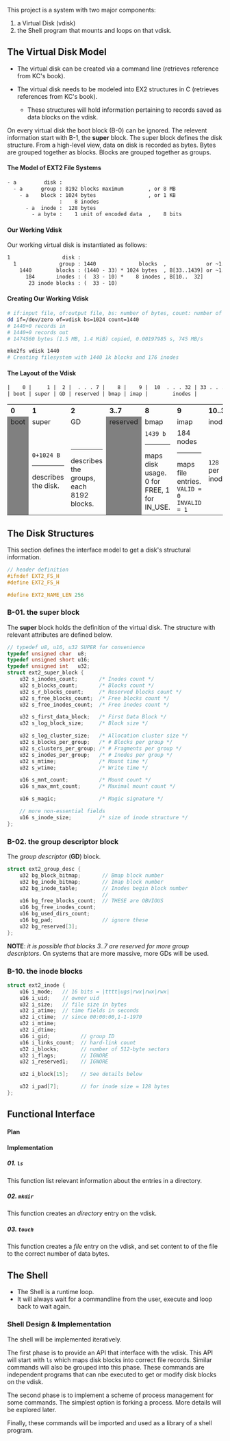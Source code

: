 
This project is a system with two major components:

1. a Virtual Disk (vdisk)
2. the Shell program that mounts and loops on that vdisk.


## The Virtual Disk Model

- The virtual disk can be created via a command line (retrieves reference from KC's book).

- The virtual disk needs to be modeled into EX2 structures in C (retrieves references from KC's book).
	- These structures will hold information pertaining to records saved as data blocks on the vdisk.

On every virtual disk the boot block (B-0) can be ignored. The relevent information start with B-1, the **super** block. The super block defines the disk structure. From a high-level view, data on disk is recorded as bytes. Bytes are grouped together as blocks. Blocks are grouped together as groups.

#### The Model of EXT2 File Systems

```txt
- a         disk :
  - a      group : 8192 blocks maximum        , or 8 MB
    - a    block : 1024 bytes                 , or 1 KB
                 :    8 inodes
      - a  inode :  128 bytes
        - a byte :    1 unit of encoded data  ,    8 bits
```

#### Our Working Vdisk
Our working virtual disk is instantiated as follows:

```txt
1                 disk :
  1              group : 1440              blocks  ,             or ~1.4 MB (size of a floppy disk)
    1440        blocks : (1440 - 33) * 1024 bytes  , B[33..1439] or ~1.4 MB of actual space for data
      184       inodes : (  33 - 10) *    8 inodes , B[10..  32]
       23 inode blocks : (  33 - 10)
```

#### Creating Our Working Vdisk

```sh
# if:input file, of:output file, bs: number of bytes, count: number of blocks
dd if=/dev/zero of=vdisk bs=1024 count=1440
# 1440+0 records in
# 1440+0 records out
# 1474560 bytes (1.5 MB, 1.4 MiB) copied, 0.00197985 s, 745 MB/s

mke2fs vdisk 1440
# Creating filesystem with 1440 1k blocks and 176 inodes
```

#### The Layout of the Vdisk

```txt
|    0 |     1 |  2 |  . . . 7 |    8 |    9 |  10  . . . 32 | 33 . . . 1439 | <- limit at disk creation
| boot | super | GD | reserved | bmap | imap |        inodes |          data |
```

<table>
  <tr>
    <th style='text-align:left'>0</th>
    <th style='text-align:left'>1</th>
    <th style='text-align:left'>2</th>
    <th style='text-align:left'>3..7</th>
    <th style='text-align:left'>8</th>
    <th style='text-align:left'>9</th>
    <th style='text-align:left'>10..32</th>
    <th style='text-align:left'>33..1439</th>
  </tr>
  <tr>
    <td style='background-color:gray'>boot</td>
    <td>super</td>
    <td>GD</td>
    <td style='background-color:gray'>reserved</td>
    <td>bmap</td>
    <td>imap</td>
    <td>inodes</td>
    <td>data</td>
  </tr>
  <tr>
    <td style='background-color:gray'></td>
    <td><code>0+1024 B</code>
      <hr>describes the disk.
    </td>
    <td>&nbsp
      <hr>describes the groups, each 8192 blocks.
    </td>
    <td style='background-color:gray'></td>
    <td><code>1439 b</code>
      <hr>maps disk usage. 0 for FREE, 1 for IN_USE.
    </td>
    <td>184 nodes
      <hr>maps file entries.<br><code>VALID = 0</code><br><code>INVALID = 1</code>
    </td>
    <td><code>128 B</code> per inode</td>
    <td></td>
  </tr>
</table>

## The Disk Structures

This section defines the interface model to get a disk's structural information.

```c
// header definition
#ifndef EXT2_FS_H
#define EXT2_FS_H

#define EXT2_NAME_LEN 256
```

### B-01. the super block

The **super** block holds the definition of the virtual disk. The structure with relevant attributes are defined below.

```c
// typedef u8, u16, u32 SUPER for convenience
typedef unsigned char  u8;
typedef unsigned short u16;
typedef unsigned int   u32;
struct ext2_super_block {
    u32 s_inodes_count;       /* Inodes count */
    u32 s_blocks_count;       /* Blocks count */
    u32 s_r_blocks_count;     /* Reserved blocks count */
    u32 s_free_blocks_count;  /* Free blocks count */
    u32 s_free_inodes_count;  /* Free inodes count */

    u32 s_first_data_block;   /* First Data Block */
    u32 s_log_block_size;     /* Block size */

    u32 s_log_cluster_size;   /* Allocation cluster size */
    u32 s_blocks_per_group;   /* # Blocks per group */
    u32 s_clusters_per_group; /* # Fragments per group */
    u32 s_inodes_per_group;   /* # Inodes per group */
    u32 s_mtime;              /* Mount time */
    u32 s_wtime;              /* Write time */

    u16 s_mnt_count;          /* Mount count */
    u16 s_max_mnt_count;      /* Maximal mount count */

    u16 s_magic;              /* Magic signature */

    // more non-essential fields
    u16 s_inode_size;         /* size of inode structure */
};
```
### B-02. the group descriptor block

The *group descriptor* (**GD**) block. 

```c
struct ext2_group_desc {
    u32 bg_block_bitmap;       // Bmap block number
    u32 bg_inode_bitmap;       // Imap block number
    u32 bg_inode_table;        // Inodes begin block number
                               //
    u16 bg_free_blocks_count;  // THESE are OBVIOUS
    u16 bg_free_inodes_count;
    u16 bg_used_dirs_count;
    u16 bg_pad;                // ignore these
    u32 bg_reserved[3];
};
```
**NOTE**: *it is possible that blocks $3..7$ are reserved for more group descriptors*. On systems that are more massive, more GDs will be used.

### B-10. the inode blocks

```c
struct ext2_inode {
    u16 i_mode;   // 16 bits = |tttt|ugs|rwx|rwx|rwx|
    u16 i_uid;    // owner uid
    u32 i_size;   // file size in bytes
    u32 i_atime;  // time fields in seconds
    u32 i_ctime;  // since 00:00:00,1-1-1970
    u32 i_mtime;
    u32 i_dtime;
    u16 i_gid;          // group ID
    u16 i_links_count;  // hard-link count
    u32 i_blocks;       // number of 512-byte sectors
    u32 i_flags;        // IGNORE
    u32 i_reserved1;    // IGNORE

    u32 i_block[15];    // See details below

    u32 i_pad[7];       // for inode size = 128 bytes
};
```

## Functional Interface

#### Plan

#### Implementation

##### 01. `ls`

This function list relevant information about the entries in a directory.

##### 02. `mkdir`

This function creates an *directory* entry on the vdisk.

##### 03. `touch`

This function creates a *file* entry on the vdisk, and set content to of the file to the correct number of data bytes.



## The Shell

- The Shell is a runtime loop.
- It will always wait for a commandline from the user, execute and loop back to wait again.

### Shell Design & Implementation

The shell will be implemented iteratively.

The first phase is to provide an API that interface with the vdisk. This API will start with `ls` which maps disk blocks into correct file records. Similar commands will also be grouped into this phase. These commands are independent programs that can nbe executed to get or modify disk blocks on the vdisk.

The second phase is to implement a scheme of process management for some commands. The simplest option is forking a process. More details will be explored later.

Finally, these commands will be imported and used as a library of a shell program.


